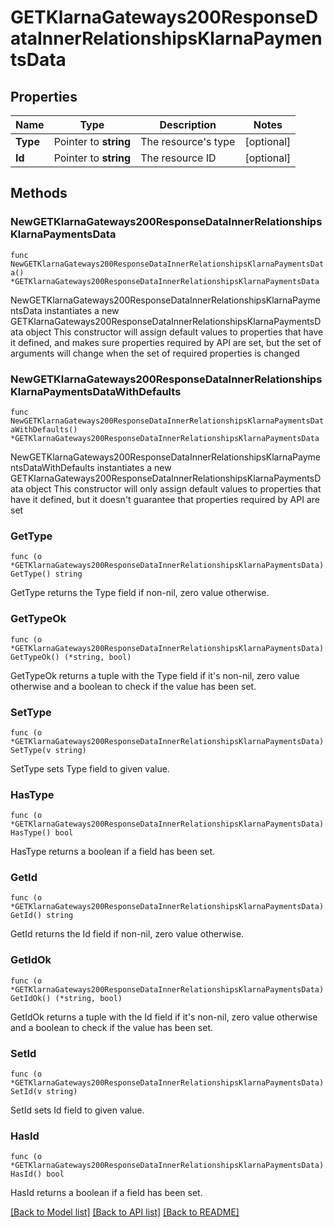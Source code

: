 # GETKlarnaGateways200ResponseDataInnerRelationshipsKlarnaPaymentsData

## Properties

Name | Type | Description | Notes
------------ | ------------- | ------------- | -------------
**Type** | Pointer to **string** | The resource&#39;s type | [optional] 
**Id** | Pointer to **string** | The resource ID | [optional] 

## Methods

### NewGETKlarnaGateways200ResponseDataInnerRelationshipsKlarnaPaymentsData

`func NewGETKlarnaGateways200ResponseDataInnerRelationshipsKlarnaPaymentsData() *GETKlarnaGateways200ResponseDataInnerRelationshipsKlarnaPaymentsData`

NewGETKlarnaGateways200ResponseDataInnerRelationshipsKlarnaPaymentsData instantiates a new GETKlarnaGateways200ResponseDataInnerRelationshipsKlarnaPaymentsData object
This constructor will assign default values to properties that have it defined,
and makes sure properties required by API are set, but the set of arguments
will change when the set of required properties is changed

### NewGETKlarnaGateways200ResponseDataInnerRelationshipsKlarnaPaymentsDataWithDefaults

`func NewGETKlarnaGateways200ResponseDataInnerRelationshipsKlarnaPaymentsDataWithDefaults() *GETKlarnaGateways200ResponseDataInnerRelationshipsKlarnaPaymentsData`

NewGETKlarnaGateways200ResponseDataInnerRelationshipsKlarnaPaymentsDataWithDefaults instantiates a new GETKlarnaGateways200ResponseDataInnerRelationshipsKlarnaPaymentsData object
This constructor will only assign default values to properties that have it defined,
but it doesn't guarantee that properties required by API are set

### GetType

`func (o *GETKlarnaGateways200ResponseDataInnerRelationshipsKlarnaPaymentsData) GetType() string`

GetType returns the Type field if non-nil, zero value otherwise.

### GetTypeOk

`func (o *GETKlarnaGateways200ResponseDataInnerRelationshipsKlarnaPaymentsData) GetTypeOk() (*string, bool)`

GetTypeOk returns a tuple with the Type field if it's non-nil, zero value otherwise
and a boolean to check if the value has been set.

### SetType

`func (o *GETKlarnaGateways200ResponseDataInnerRelationshipsKlarnaPaymentsData) SetType(v string)`

SetType sets Type field to given value.

### HasType

`func (o *GETKlarnaGateways200ResponseDataInnerRelationshipsKlarnaPaymentsData) HasType() bool`

HasType returns a boolean if a field has been set.

### GetId

`func (o *GETKlarnaGateways200ResponseDataInnerRelationshipsKlarnaPaymentsData) GetId() string`

GetId returns the Id field if non-nil, zero value otherwise.

### GetIdOk

`func (o *GETKlarnaGateways200ResponseDataInnerRelationshipsKlarnaPaymentsData) GetIdOk() (*string, bool)`

GetIdOk returns a tuple with the Id field if it's non-nil, zero value otherwise
and a boolean to check if the value has been set.

### SetId

`func (o *GETKlarnaGateways200ResponseDataInnerRelationshipsKlarnaPaymentsData) SetId(v string)`

SetId sets Id field to given value.

### HasId

`func (o *GETKlarnaGateways200ResponseDataInnerRelationshipsKlarnaPaymentsData) HasId() bool`

HasId returns a boolean if a field has been set.


[[Back to Model list]](../README.md#documentation-for-models) [[Back to API list]](../README.md#documentation-for-api-endpoints) [[Back to README]](../README.md)


